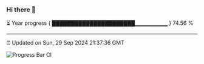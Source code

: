 ### Hi there 👋

⏳ Year progress { ██████████████████████▁▁▁▁▁▁▁▁ } 74.56 %

---

⏰ Updated on Sun, 29 Sep 2024 21:37:36 GMT

![Progress Bar CI](https://github.com/IshwaranRudhara/GIT-ACTION/workflows/Progress%20Bar%20CI/badge.svg)

